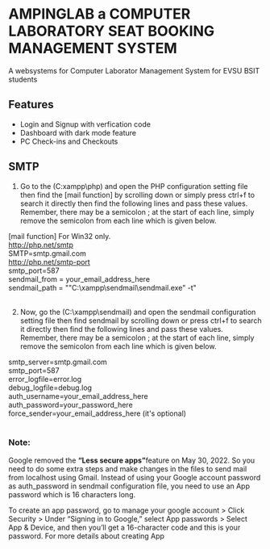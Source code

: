 # AMPINGLAB a COMPUTER LABORATORY SEAT BOOKING MANAGEMENT SYSTEM
A websystems for Computer Laborator Management System for EVSU BSIT students


## Features
- Login and Signup with verfication code
- Dashboard with dark mode feature
- PC Check-ins and Checkouts
## SMTP
1. Go to the (C:xampp\php) and open the PHP configuration setting file then find the [mail function] by scrolling down or simply press ctrl+f to search it directly then find the following lines and pass these values. Remember, there may be a semicolon ; at the start of each line, simply remove the semicolon from each line which is given below.


  [mail function]
  For Win32 only.<br>
  http://php.net/smtp<br>
  SMTP=smtp.gmail.com<br>
  http://php.net/smtp-port<br>
  smtp_port=587<br>
  sendmail_from = your_email_address_here<br>
  sendmail_path = "\"C:\xampp\sendmail\sendmail.exe\" -t"<br><br>


2. Now, go the (C:\xampp\sendmail) and open the sendmail configuration setting file then find sendmail by scrolling down or press ctrl+f to search it directly then find the following lines and pass these values. Remember, there may be a semicolon ; at the start of each line, simply remove the semicolon from each line which is given below.


  smtp_server=smtp.gmail.com<br>
  smtp_port=587<br>
  error_logfile=error.log<br>
  debug_logfile=debug.log<br>
  auth_username=your_email_address_here<br>
  auth_password=your_password_here<br>
  force_sender=your_email_address_here (it's optional)<br><br>

### Note: 
Google removed the <b>“Less secure apps”</b>feature on May 30, 2022. So you need to do some extra steps and make changes in the files to send mail from localhost using Gmail.
Instead of using your Google account password as auth_password in sendmail configuration file, you need to use an App password which is 16 characters long.

To create an app password, go to manage your google account > Click Security > Under “Signing in to Google,” select App passwords > Select App & Device, and then you’ll get a 16-character code and this is your password. For more details about creating App

